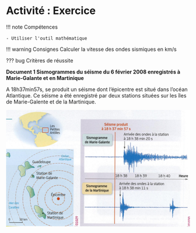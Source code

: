 # Activité : Exercice

!!! note Compétences

    - Utiliser l'outil mathématique 

!!! warning Consignes
    Calculer la vitesse des ondes sismiques en km/s
    

    
??? bug Critères de réussite


**Document 1 Sismogrammes du séisme du 6 février 2008 enregistrés à Marie-Galante et en Martinique**

A 18h37min57s, se produit un séisme dont l’épicentre est situé dans l’océan Atlantique. Ce séisme a été enregistré par deux stations situées sur les îles de Marie-Galente et de la Martinique.

![](pictures/sismogrammeMartinique2008.png)